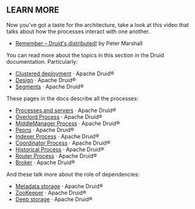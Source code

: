 ## LEARN MORE

Now you've got a taste for the architecture, take a look at this video that talks about how the processes interact with one another.

- [Remember – Druid's distributed!](https://www.youtube.com/watch?list=PLDZysOZKycN7MZvNxQk_6RbwSJqjSrsNR&v=2Ft-0CFkcgE&feature=youtu.be) by Peter Marshall

You can read more about the topics in this section in the Druid documentation. Particularly:

- [Clustered deployment](https://druid.apache.org/docs/latest/tutorials/cluster.html) · Apache Druid®
- [Design](https://druid.apache.org/docs/latest/design/architecture.html) · Apache Druid®
- [Segments](https://druid.apache.org/docs/latest/design/segments.html) · Apache Druid®

These pages in the docs describe all the processes:

- [Processes and servers](https://druid.apache.org/docs/latest/design/processes.html) · Apache Druid®
- [Overlord Process](https://druid.apache.org/docs/latest/design/overlord.html) · Apache Druid®
- [MiddleManager Process](https://druid.apache.org/docs/latest/design/middlemanager.html) · Apache Druid®
- [Peons](https://druid.apache.org/docs/latest/design/peons.html) · Apache Druid®
- [Indexer Process](https://druid.apache.org/docs/latest/design/indexer.html) · Apache Druid®
- [Coordinator Process](https://druid.apache.org/docs/latest/design/coordinator.html) · Apache Druid®
- [Historical Process](https://druid.apache.org/docs/latest/design/historical.html) · Apache Druid®
- [Router Process](https://druid.apache.org/docs/latest/design/router.html) · Apache Druid®
- [Broker](https://druid.apache.org/docs/latest/design/broker.html) · Apache Druid®

And these talk more about the role of dependencies:

- [Metadata storage](https://druid.apache.org/docs/latest/dependencies/metadata-storage.html) · Apache Druid®
- [ZooKeeper](https://druid.apache.org/docs/latest/dependencies/zookeeper.html) · Apache Druid®
- [Deep storage](https://druid.apache.org/docs/latest/dependencies/deep-storage.html) · Apache Druid®
